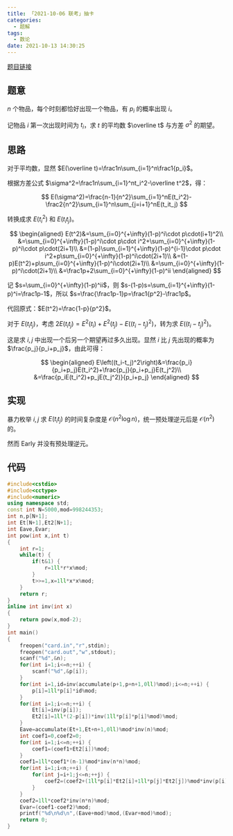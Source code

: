 ```yaml
---
title: 「2021-10-06 联考」抽卡
categories:
  - 题解
tags:
  - 数论
date: 2021-10-13 14:30:25
---
```


[题目链接](http://218.5.5.242:9019/problem/4326)

## 题意

$n$ 个物品，每个时刻都恰好出现一个物品，有 $p_i$ 的概率出现 $i$。

记物品 $i$ 第一次出现时间为 $t_i$，求 $t$ 的平均数 $\overline t$ 与方差 $\sigma^2$ 的期望。

<!-- more -->

## 思路

对于平均数，显然 $E(\overline t)=\frac1n\sum_{i=1}^n\frac1{p_i}$。

根据方差公式 $\sigma^2=\frac1n\sum_{i=1}^nt_i^2-\overline t^2$，得：

$$
E(\sigma^2)=\frac{n-1}{n^2}\sum_{i=1}^nE(t_i^2)-\frac2{n^2}\sum_{i=1}^n\sum_{j=i+1}^nE(t_it_j)
$$

转换成求 $E(t_i^2)$ 和 $E(t_it_j)$。

$$
\begin{aligned}
E(t^2)&=\sum_{i=0}^{+\infty}(1-p)^i\cdot p\cdot(i+1)^2\\
&=\sum_{i=0}^{+\infty}(1-p)^i\cdot p\cdot i^2+\sum_{i=0}^{+\infty}(1-p)^i\cdot p\cdot(2i+1)\\
&=(1-p)\sum_{i=1}^{+\infty}(1-p)^{i-1}\cdot p\cdot i^2+p\sum_{i=0}^{+\infty}(1-p)^i\cdot(2i+1)\\
&=(1-p)E(t^2)+p\sum_{i=0}^{+\infty}(1-p)^i\cdot(2i+1)\\
&=\sum_{i=0}^{+\infty}(1-p)^i\cdot(2i+1)\\
&=\frac1p+2\sum_{i=0}^{+\infty}(1-p)^ii
\end{aligned}
$$

记 $s=\sum_{i=0}^{+\infty}(1-p)^ii$，则 $s-(1-p)s=\sum_{i=1}^{+\infty}(1-p)^i=\frac1p-1$，所以 $s=\frac{\frac1p-1}p=\frac1{p^2}-\frac1p$。

代回原式：$E(t^2)=\frac{1-p}{p^2}$。

对于 $E(t_it_j)$，考虑 $2E(t_it_j)=E^2(t_i)+E^2(t_j)-E\left((t_i-t_j)^2\right)$，转为求 $E\left((t_i-t_j)^2\right)$。

这是求 $i,j$ 中出现一个后另一个期望再过多久出现。显然 $i$ 比 $j$ 先出现的概率为 $\frac{p_j}{p_i+p_j}$，由此可得：

$$
\begin{aligned}
E\left((t_i-t_j)^2\right)&=\frac{p_i}{p_i+p_j}E(t_i^2)+\frac{p_j}{p_i+p_j}E(t_j^2)\\
&=\frac{p_iE(t_i^2)+p_jE(t_j^2)}{p_i+p_j}
\end{aligned}
$$

## 实现

暴力枚举 $i,j$ 求 $E(t_it_j)$ 的时间复杂度是 $\mathcal O(n^2\log n)$，统一预处理逆元后是 $\mathcal O(n^2)$ 的。

然而 Early 并没有预处理逆元。

## 代码

```cpp
#include<cstdio>
#include<cctype>
#include<numeric>
using namespace std;
const int N=5000,mod=998244353;
int n,p[N+1];
int Et[N+1],Et2[N+1];
int Eave,Evar;
int pow(int x,int t)
{
    int r=1;
    while(t) {
        if(t&1) {
            r=1ll*r*x%mod;
        }
        t>>=1,x=1ll*x*x%mod;
    }
    return r;
}
inline int inv(int x)
{
    return pow(x,mod-2);
}
int main()
{
    freopen("card.in","r",stdin);
    freopen("card.out","w",stdout);
    scanf("%d",&n);
    for(int i=1;i<=n;++i) {
        scanf("%d",&p[i]);
    }
    for(int i=1,id=inv(accumulate(p+1,p+n+1,0ll)%mod);i<=n;++i) {
        p[i]=1ll*p[i]*id%mod;
    }
    for(int i=1;i<=n;++i) {
        Et[i]=inv(p[i]);
        Et2[i]=1ll*(2-p[i])*inv(1ll*p[i]*p[i]%mod)%mod;
    }
    Eave=accumulate(Et+1,Et+n+1,0ll)%mod*inv(n)%mod;
    int coef1=0,coef2=0;
    for(int i=1;i<=n;++i) {
        coef1=(coef1+Et2[i])%mod;
    }
    coef1=1ll*coef1*(n-1)%mod*inv(n*n)%mod;
    for(int i=1;i<n;++i) {
        for(int j=i+1;j<=n;++j) {
            coef2=(coef2+(1ll*p[i]*Et2[i]+1ll*p[j]*Et2[j])%mod*inv(p[i]+p[j]))%mod;
        }
    }
    coef2=1ll*coef2*inv(n*n)%mod;
    Evar=(coef1-coef2)%mod;
    printf("%d\n%d\n",(Eave+mod)%mod,(Evar+mod)%mod);
    return 0;
}
```
